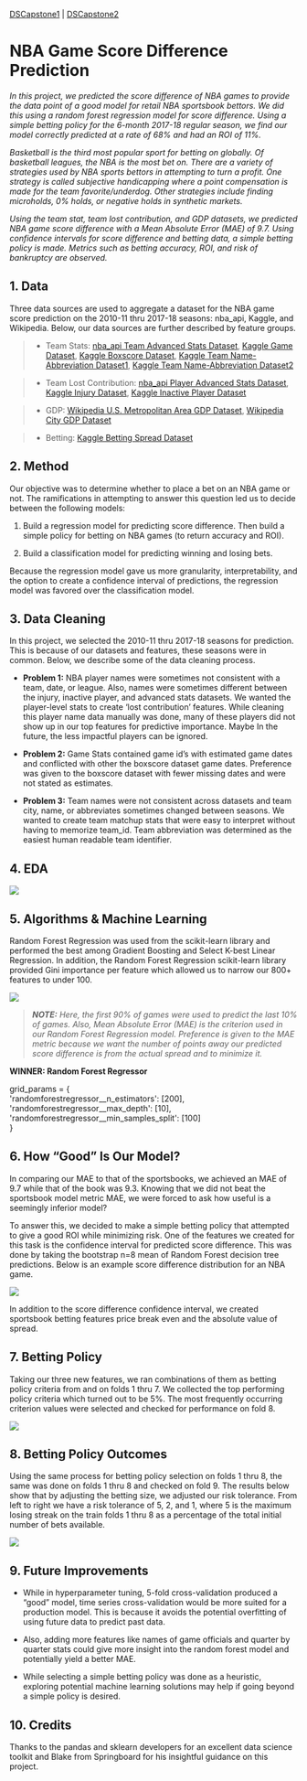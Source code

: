 [DSCapstone1](https://pauljacob.github.io/DSCapstone1/) | [DSCapstone2](https://pauljacob.github.io/DSCapstone2/)

# NBA Game Score Difference Prediction

*In this project, we predicted the score difference of NBA games to provide the data point of a good model for retail NBA sportsbook bettors. We did this using a random forest regression model for score difference. Using a simple betting policy for the 6-month 2017-18 regular season, we find our model correctly predicted at a rate of 68% and had an ROI of 11%.*

*Basketball is the third most popular sport for betting on globally. Of basketball leagues, the NBA is the most bet on. There are a variety of strategies used by NBA sports bettors in attempting to turn a profit. One strategy is called subjective handicapping where a point compensation is made for the team favorite/underdog. Other strategies include finding microholds, 0% holds, or negative holds in synthetic markets.*

*Using the team stat, team lost contribution, and GDP datasets, we predicted NBA game score difference with a Mean Absolute Error (MAE) of 9.7. Using confidence intervals for score difference and betting data, a simple betting policy is made. Metrics such as betting accuracy, ROI, and risk of bankruptcy are observed.*

## 1. Data

Three data sources are used to aggregate a dataset for the NBA game score prediction on the 2010-11 thru 2017-18 seasons: nba_api, Kaggle, and Wikipedia. Below, our data sources are further described by feature groups.


> * Team Stats: [nba_api Team Advanced Stats Dataset](https://github.com/swar/nba_api), [Kaggle Game Dataset](https://www.kaggle.com/nathanlauga/nba-games?select=games.csv), [Kaggle Boxscore Dataset](https://www.kaggle.com/ehallmar/nba-historical-stats-and-betting-data?select=nba_games_all.csv), [Kaggle Team Name-Abbreviation Dataset1](https://www.kaggle.com/nathanlauga/nba-games?select=teams.csv), [Kaggle Team Name-Abbreviation Dataset2](https://www.kaggle.com/gabrielmanfredi/nba-retro-1995-to-2000-full-basketball-datasets)


> * Team Lost Contribution: [nba_api Player Advanced Stats Dataset](https://github.com/swar/nba_api), [Kaggle Injury Dataset](https://www.kaggle.com/ghopkins/nba-injuries-2010-2018), [Kaggle Inactive Player Dataset](https://www.kaggle.com/wyattowalsh/basketball) 


> * GDP: [Wikipedia U.S. Metropolitan Area GDP Dataset](https://en.wikipedia.org/wiki/List_of_U.S._metropolitan_areas_by_GDP), [Wikipedia City GDP Dataset](https://en.wikipedia.org/wiki/List_of_cities_by_GDP)


> * Betting: [Kaggle Betting Spread Dataset](https://www.kaggle.com/ehallmar/nba-historical-stats-and-betting-data?select=nba_betting_spread.csv)


## 2. Method

Our objective was to determine whether to place a bet on an NBA game or not. The ramifications in attempting to answer this question led us to decide between the following models:


1. Build a regression model for predicting score difference. Then build a simple policy for betting on NBA games (to return accuracy and ROI).

2. Build a classification model for predicting winning and losing bets.

Because the regression model gave us more granularity, interpretability, and the option to create a confidence interval of predictions, the regression model was favored over the classification model.



## 3. Data Cleaning 

In this project, we selected the 2010-11 thru 2017-18 seasons for prediction. This is because of our datasets and features, these seasons were in common. Below, we describe some of the data cleaning process.

* **Problem 1:** NBA player names were sometimes not consistent with a team, date, or league. Also, names were sometimes different between the injury, inactive player,  and advanced stats datasets. We wanted the player-level stats to create ‘lost contribution’ features. While cleaning this player name data manually was done, many of these players did not show up in our top features for predictive importance. Maybe In the future, the less impactful players can be ignored.

* **Problem 2:** Game Stats contained game id’s with estimated game dates and conflicted with other the boxscore dataset game dates. Preference was given to the boxscore dataset with fewer missing dates and were not stated as estimates.

* **Problem 3:** Team names were not consistent across datasets and team city, name, or abbreviates sometimes changed between seasons. We wanted to create team matchup stats that were easy to interpret without having to memorize team_id. Team abbreviation was determined as the easiest human readable team identifier. 


## 4. EDA


![](./readme_files/spread_distribution.png)


## 5. Algorithms & Machine Learning


Random Forest Regression was used from the scikit-learn library and performed the best among Gradient Boosting and Select K-best Linear Regression. In addition, the Random Forest Regression scikit-learn library provided Gini importance per feature which allowed us to narrow our 800+ features to under 100.  


![](./readme_files/metrics.png)

>***NOTE:** Here, the first 90% of games were used to predict the last 10% of games. Also, Mean Absolute Error (MAE) is the criterion used in our Random Forest Regression model. Preference is given to the MAE metric because we want the number of points away our predicted score difference is from the actual spread and to minimize it.*



**WINNER: Random Forest Regressor**

grid_params = {<br />
        'randomforestregressor__n_estimators': [200],<br />
        'randomforestregressor__max_depth': [10],<br />
        'randomforestregressor__min_samples_split': [100]<br />
}


## 6. How “Good” Is Our Model?


In comparing our MAE to that of the sportsbooks, we achieved an MAE of 9.7 while that of the book was 9.3. Knowing that we did not beat the sportsbook model metric MAE, we were forced to ask how useful is a seemingly inferior model?

To answer this, we decided to make a simple betting policy that attempted to give a good ROI while minimizing risk. One of the features we created for this task is the confidence interval for predicted score difference. This was done by taking the bootstrap n=8 mean of Random Forest decision tree predictions. Below is an example score difference distribution for an NBA game.


![](./readme_files/bootstrap_n8_decision_tree_spread_prediction_density_plot_v2.png)

In addition to the score difference confidence interval, we created sportsbook betting features price break even and the absolute value of spread.



## 7. Betting Policy

Taking our three new features, we ran combinations of them as betting policy criteria from and on folds 1 thru 7. We collected the top performing policy criteria which turned out to be 5%. The most frequently occurring criterion values were selected and checked for performance on fold 8.
 
![](./readme_files/tscv9_train_test2.png)



## 8. Betting Policy Outcomes


Using the same process for betting policy selection on folds 1 thru 8, the same was done on folds 1 thru 8 and checked on fold 9. The results below show that by adjusting the betting size, we adjusted our risk tolerance. From left to right we have a risk tolerance of 5, 2, and 1, where 5 is the maximum losing streak on the train folds 1 thru 8 as a percentage of the total initial number of bets available.

![](./readme_files/betting_policy_results.png)

## 9. Future Improvements

* While in hyperparameter tuning, 5-fold cross-validation produced a “good” model, time series cross-validation would be more suited for a production model. This is because it avoids the potential overfitting of using future data to predict past data. 

* Also, adding more features like names of game officials and quarter by quarter stats could give more insight into the random forest model and potentially yield a better MAE.

* While selecting a simple betting policy was done as a heuristic, exploring potential machine learning solutions may help if going beyond a simple policy is desired.

## 10. Credits

Thanks to the pandas and sklearn developers for an excellent data science toolkit and Blake from Springboard for his insightful guidance on this project.
